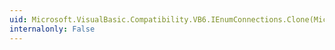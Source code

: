 ```yaml
---
uid: Microsoft.VisualBasic.Compatibility.VB6.IEnumConnections.Clone(Microsoft.VisualBasic.Compatibility.VB6.IEnumConnections@)
internalonly: False
---
```

